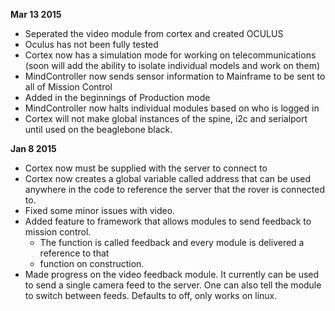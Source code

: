 **Mar 13 2015**
* Seperated the video module from cortex and created OCULUS
* Oculus has not been fully tested
* Cortex now has a simulation mode for working on telecommunications (soon will add the ability to isolate individual models and work on them)
* MindController now sends sensor information to Mainframe to be sent to all of Mission Control
* Added in the beginnings of Production mode 
* MindController now halts individual modules based on who is logged in
* Cortex will not make global instances of the spine, i2c and serialport until used on the beaglebone black.


**Jan 8 2015**
* Cortex now must be supplied with the server to connect to
* Cortex now creates a global variable called address that can be used anywhere in the code to reference the server that the rover is connected to.
* Fixed some minor issues with video.
* Added feature to framework that allows modules to send feedback to mission control. 
	* The function is called feedback and every module is delivered a reference to that 
	* function on construction.
* Made progress on the video feedback module. It currently can be used to send a 
	single camera feed to the server. One can also tell the module to switch 
	between feeds. Defaults to off, only works on linux.